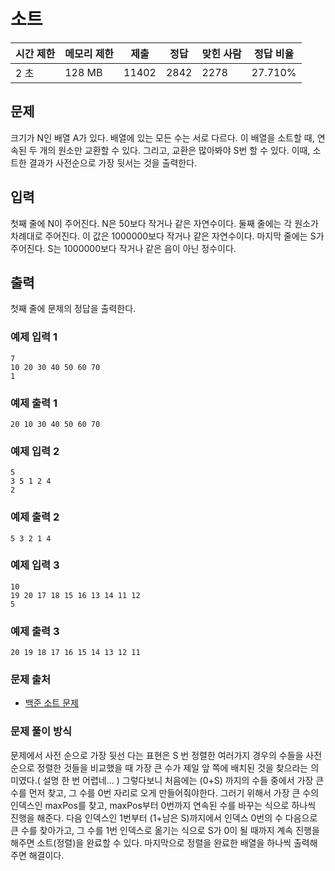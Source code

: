 # 소트
 
|시간 제한|	메모리 제한|	제출|	정답|	맞힌 사람|	정답 비율|
|----|--------|-------|-----|-------|--------|
|2 초|	128 MB|	11402|	2842|	2278|	27.710%|

## 문제

크기가 N인 배열 A가 있다. 배열에 있는 모든 수는 서로 다르다. 이 배열을 소트할 때, 연속된 두 개의 원소만 교환할 수 있다. 그리고, 교환은 많아봐야 S번 할 수 있다. 이때, 소트한 결과가 사전순으로 가장 뒷서는 것을 출력한다.

## 입력

첫째 줄에 N이 주어진다. N은 50보다 작거나 같은 자연수이다. 둘째 줄에는 각 원소가 차례대로 주어진다. 이 값은 1000000보다 작거나 같은 자연수이다. 마지막 줄에는 S가 주어진다. S는 1000000보다 작거나 같은 음이 아닌 정수이다.

## 출력

첫째 줄에 문제의 정답을 출력한다.

### 예제 입력 1 

```
7
10 20 30 40 50 60 70
1
```

### 예제 출력 1 

```
20 10 30 40 50 60 70
```

### 예제 입력 2 

```
5
3 5 1 2 4
2
```

### 예제 출력 2 

```
5 3 2 1 4
```

### 예제 입력 3 

```
10
19 20 17 18 15 16 13 14 11 12
5
```

### 예제 출력 3 

```
20 19 18 17 16 15 14 13 12 11
```

### 문제 출처

- [백준 소트 문제](https://www.acmicpc.net/problem/1083)

### 문제 풀이 방식

문제에서 사전 순으로 가장 뒷선 다는 표현은 S 번 정렬한 여러가지 경우의 수들을 사전 순으로 정렬한 것들을 비교했을 때 가장 큰 수가 제일 앞 쪽에 배치된 것을 찾으라는 의미였다.( 설명 한 번 어렵네... )
그렇다보니 처음에는 (0+S) 까지의 수들 중에서 가장 큰 수를 먼저 찾고, 그 수를 0번 자리로 오게 만들어줘야한다.
그러기 위해서 가장 큰 수의 인덱스인 maxPos를 찾고, maxPos부터 0번까지 연속된 수를 바꾸는 식으로 하나씩 진행을 해준다. 다음 인덱스인 1번부터 (1+남은 S)까지에서 인덱스 0번의 수 다음으로 큰 수를 찾아가고, 그 수를 1번 인덱스로 옮기는 식으로 S가 0이 될 때까지 계속 진행을 해주면 소트(정렬)을 완료할 수 있다.
마지막으로 정렬을 완료한 배열을 하나씩 출력해주면 해결이다.

